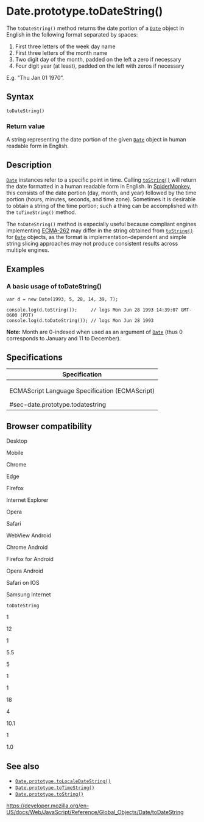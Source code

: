 Date.prototype.toDateString()
=============================

The `toDateString()` method returns the date portion of a [`Date`](../date) object in English in the following format separated by spaces:

1.  First three letters of the week day name
2.  First three letters of the month name
3.  Two digit day of the month, padded on the left a zero if necessary
4.  Four digit year (at least), padded on the left with zeros if necessary

E.g. "Thu Jan 01 1970”.

Syntax
------

    toDateString()

### Return value

A string representing the date portion of the given [`Date`](../date) object in human readable form in English.

Description
-----------

[`Date`](../date) instances refer to a specific point in time. Calling [`toString()`](tostring) will return the date formatted in a human readable form in English. In [SpiderMonkey](https://developer.mozilla.org/en-US/docs/Mozilla/Projects/SpiderMonkey), this consists of the date portion (day, month, and year) followed by the time portion (hours, minutes, seconds, and time zone). Sometimes it is desirable to obtain a string of the time portion; such a thing can be accomplished with the `toTimeString()` method.

The `toDateString()` method is especially useful because compliant engines implementing [ECMA-262](https://developer.mozilla.org/en-US/docs/Web/JavaScript/Language_Resources) may differ in the string obtained from [`toString()`](tostring) for [`Date`](../date) objects, as the format is implementation-dependent and simple string slicing approaches may not produce consistent results across multiple engines.

Examples
--------

### A basic usage of toDateString()

    var d = new Date(1993, 5, 28, 14, 39, 7);

    console.log(d.toString());     // logs Mon Jun 28 1993 14:39:07 GMT-0600 (PDT)
    console.log(d.toDateString()); // logs Mon Jun 28 1993

**Note:** Month are 0-indexed when used as an argument of [`Date`](../date) (thus 0 corresponds to January and 11 to December).

Specifications
--------------

<table><colgroup><col style="width: 100%" /></colgroup><thead><tr class="header"><th>Specification</th></tr></thead><tbody><tr class="odd"><td><p>ECMAScript Language Specification (ECMAScript)<br />
</p><span class="small">#sec-date.prototype.todatestring</span></td></tr></tbody></table>

Browser compatibility
---------------------

Desktop

Mobile

Chrome

Edge

Firefox

Internet Explorer

Opera

Safari

WebView Android

Chrome Android

Firefox for Android

Opera Android

Safari on IOS

Samsung Internet

`toDateString`

1

12

1

5.5

5

1

1

18

4

10.1

1

1.0

See also
--------

-   [`Date.prototype.toLocaleDateString()`](tolocaledatestring)
-   [`Date.prototype.toTimeString()`](totimestring)
-   [`Date.prototype.toString()`](tostring)

<a href="https://developer.mozilla.org/en-US/docs/Web/JavaScript/Reference/Global_Objects/Date/toDateString" class="_attribution-link">https://developer.mozilla.org/en-US/docs/Web/JavaScript/Reference/Global_Objects/Date/toDateString</a>
